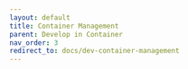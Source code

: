 ```yaml
---
layout: default
title: Container Management
parent: Develop in Container
nav_order: 3
redirect_to: docs/dev-container-management
---
```

